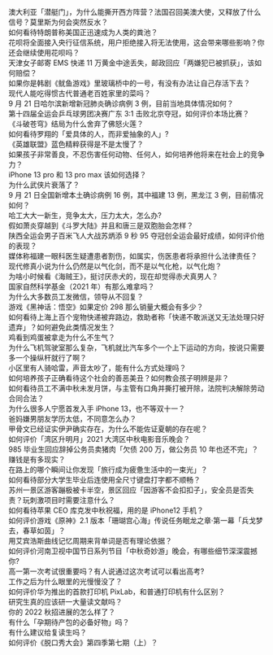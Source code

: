 澳大利亚「潜艇门」，为什么能撕开西方阵营？法国召回美澳大使，又释放了什么信号？莫里斯为何会突然反水？  
如何看待特朗普称美国正迅速成为人类的粪池？  
花呗将全面接入央行征信系统，用户拒绝接入将无法使用，这会带来哪些影响？你还会继续使用花呗吗？  
天津女子邮寄 EMS 快递 11 万黄金中途丢失，邮政回应「两嫌犯已被抓获」，该如何赔偿？  
如果你是韩剧《鱿鱼游戏》里玻璃桥中的一号，有没有办法让自己存活下去？  
现代人能吃得惯古代普通老百姓家里的菜吗？  
9 月 21 日哈尔滨新增新冠肺炎确诊病例 3 例，目前当地具体情况如何？  
第十四届全运会乒乓球男团决赛广东 3:1 击败北京夺冠，如何评价本场比赛？  
《斗破苍穹》结局为什么舍弃了佛怒火莲？  
如何看待罗翔的「爱具体的人，而非爱抽象的人」?  
《英雄联盟》蓝色精粹获得是不是太慢了？  
如果孩子非常善良，不忍伤害任何动物、任何人，如何培养他将来在社会上的竞争力？  
iPhone 13 pro 和 13 pro max 该如何选择？  
为什么武侠片衰落了？  
9 月 21 日全国新增本土确诊病例 16 例，其中福建 13 例，黑龙江 3 例，目前情况如何？  
哈工大大一新生，竞争太大，压力太大，怎么办?  
假如萧炎穿越到《斗罗大陆》并且和唐三是双胞胎会怎样？  
陕西全运会男子百米飞人大战苏炳添 9 秒 95 夺冠创全运会最好成绩，如何评价他的表现？  
媒体称福建一眼科医生疑遭患者割伤，如属实，伤医患者将承担什么法律责任？  
现代修真小说为什么仍然是以气化剑，而不是以气化枪，以气化炮？  
为啥小时候看《海贼王》，挺讨厌赤犬的，现在却觉得赤犬真男人？  
国家自然科学基金（2021 年）有那么难拿吗？  
为什么大多数员工发微信，领导从不回复？  
游戏《黑神话：悟空》如果定价 298 那么销量大概会有多少？  
如何看待上海上百个宠物快递被弃路边，救助者称「快递不敢派送又无法处理只好遗弃」？如何避免此类情况发生？  
鸡看到鸡蛋被拿走为什么不生气？  
为什么飞机驾驶室那么复杂，飞机就比汽车多个一个上下运动的方向，按说只需要多一个操纵杆就行了啊？  
小区里有人骑哈雷，声音太吵了，能有什么方式处理吗？  
如何培养孩子正确看待这个社会的善恶美丑？如何教会孩子明辨是非？  
如何看待员工不满中秋未发月饼，与主管有口角并撕打被开除，法院判决解除劳动合同合法？  
为什么很多人宁愿首发入手 iPhone 13，也不等双十一？  
爸妈嫌男朋友学历太低，不同意怎么办？  
甲骨文已经证实伊尹确实存在，为什么不能佐证夏朝的存在呢？  
如何评价「湾区升明月」2021 大湾区中秋电影音乐晚会？  
985 毕业生回应辞掉公务员卖猪肉「欠债 200 万，做公务员 10 年也还不完」？赚钱是有多现实？  
在路上的哪个瞬间让你发现「旅行成为疲惫生活中的一束光」？  
如何看待部分大学生毕业后连使用全尺寸键盘打字都不顺畅？  
苏州一景区游客蹦极被卡半空，景区回应「因游客不会扣扣子」，安全员是否失责？玩刺激项目时需要注意什么？  
如何看待苹果 CEO 库克发中秋祝福，用的是 iPhone12 手机？  
如何评价游戏《原神》2.1 版本「珊瑚宫心海」传说任务眠龙之章·第一幕「兵戈梦去，春草如茵」？  
用艾宾浩斯曲线记忆周期来背单词是否有理论依据？  
如何评价河南卫视中国节日系列节目「中秋奇妙游」晚会，有哪些细节深深震撼你?  
高一第一次考试很重要吗？有人说通过这次考试可以看出高考?  
工作之后为什么眼里的光慢慢没了？  
如何评价华为推出的首款打印机 PixLab，和普通打印机有什么区别？  
研究生真的应该研一大量读文献吗？  
你的 2022 秋招进展的怎么样了？  
有什么「孕期待产包的必备好物」吗？  
有什么建议给复读生吗？  
如何评价《脱口秀大会》第四季第七期（上）？  
